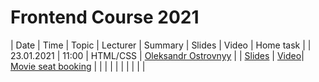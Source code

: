 # Frontend Course 2021


| Date       | Time  | Topic                                     | Lecturer                                                   | Summary | Slides | Video                                                                                        | Home task                                                                        |
| 23.01.2021 | 11:00 | HTML/CSS | [Oleksandr Ostrovnyy](https://github.com/A-Ostrovnyy) |  | [Slides](https://slides.com/alexander-5/deck-261d41) | [Video]()| [Movie seat booking](https://github.com/kottans/frontend/blob/master/tasks/html-movie-seat-booking.md) |
|  | |                                     |                |         |        |                                                                                              |                                                                                  |
